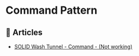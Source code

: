 # Command Pattern

## 📕 Articles
- [SOLID Wash Tunnel - Command - (Not working)](https://www.ledjonbehluli.com/posts/wash-tunnel/command/)
